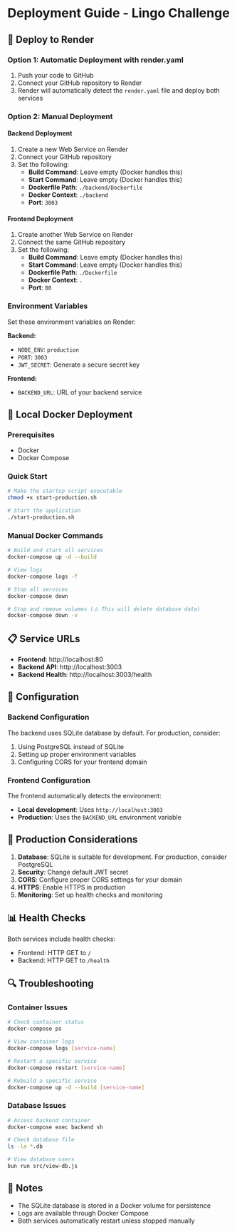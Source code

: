 # Deployment Guide - Lingo Challenge

## 🚀 Deploy to Render

### Option 1: Automatic Deployment with render.yaml

1. Push your code to GitHub
2. Connect your GitHub repository to Render
3. Render will automatically detect the `render.yaml` file and deploy both services

### Option 2: Manual Deployment

#### Backend Deployment

1. Create a new Web Service on Render
2. Connect your GitHub repository
3. Set the following:
   - **Build Command**: Leave empty (Docker handles this)
   - **Start Command**: Leave empty (Docker handles this)
   - **Dockerfile Path**: `./backend/Dockerfile`
   - **Docker Context**: `./backend`
   - **Port**: `3003`

#### Frontend Deployment

1. Create another Web Service on Render
2. Connect the same GitHub repository
3. Set the following:
   - **Build Command**: Leave empty (Docker handles this)
   - **Start Command**: Leave empty (Docker handles this)
   - **Dockerfile Path**: `./Dockerfile`
   - **Docker Context**: `.`
   - **Port**: `80`

### Environment Variables

Set these environment variables on Render:

**Backend:**
- `NODE_ENV`: `production`
- `PORT`: `3003`
- `JWT_SECRET`: Generate a secure secret key

**Frontend:**
- `BACKEND_URL`: URL of your backend service

## 🐳 Local Docker Deployment

### Prerequisites

- Docker
- Docker Compose

### Quick Start

```bash
# Make the startup script executable
chmod +x start-production.sh

# Start the application
./start-production.sh
```

### Manual Docker Commands

```bash
# Build and start all services
docker-compose up -d --build

# View logs
docker-compose logs -f

# Stop all services
docker-compose down

# Stop and remove volumes (⚠️ This will delete database data)
docker-compose down -v
```

## 📋 Service URLs

- **Frontend**: http://localhost:80
- **Backend API**: http://localhost:3003
- **Backend Health**: http://localhost:3003/health

## 🔧 Configuration

### Backend Configuration

The backend uses SQLite database by default. For production, consider:

1. Using PostgreSQL instead of SQLite
2. Setting up proper environment variables
3. Configuring CORS for your frontend domain

### Frontend Configuration

The frontend automatically detects the environment:
- **Local development**: Uses `http://localhost:3003`
- **Production**: Uses the `BACKEND_URL` environment variable

## 🚨 Production Considerations

1. **Database**: SQLite is suitable for development. For production, consider PostgreSQL
2. **Security**: Change default JWT secret
3. **CORS**: Configure proper CORS settings for your domain
4. **HTTPS**: Enable HTTPS in production
5. **Monitoring**: Set up health checks and monitoring

## 📊 Health Checks

Both services include health checks:
- Frontend: HTTP GET to `/`
- Backend: HTTP GET to `/health`

## 🔍 Troubleshooting

### Container Issues

```bash
# Check container status
docker-compose ps

# View container logs
docker-compose logs [service-name]

# Restart a specific service
docker-compose restart [service-name]

# Rebuild a specific service
docker-compose up -d --build [service-name]
```

### Database Issues

```bash
# Access backend container
docker-compose exec backend sh

# Check database file
ls -la *.db

# View database users
bun run src/view-db.js
```

## 📝 Notes

- The SQLite database is stored in a Docker volume for persistence
- Logs are available through Docker Compose
- Both services automatically restart unless stopped manually
